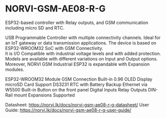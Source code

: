# NORVI-GSM-AE08-R-G
ESP32-based controller with Relay outputs, and GSM communication including micro SD and RTC. 

USB Programmable Controller with multiple connectivity channels. 
Ideal for an IoT gateway or data transmission applications. 
The device is based on ESP32-WROOM32 SoC with GSM Connectivity.  
It is I/O Compatible with industrial voltage levels and with added protection. 
Models are available with different variations on Input and Output options. 
Moreover, NORVI GSM Industrial ESP32 is expandable with Expansion modules. 

ESP32-WROOM32 Module
GSM Connection
Built-in 0.96 OLED Display
microSD Card Support
DS3231 RTC with Battery Backup
Ethernet via W5500
Built-in Button on the front panel
Digital Inputs
Relay Outputs
DIN-Rail mount
Expansions Supported

Datasheet:   https://norvi.lk/docs/norvi-gsm-ae08-r-g-datasheet/
User Guide:  https://norvi.lk/docs/norvi-gsm-ae08-r-g-user-guide/

